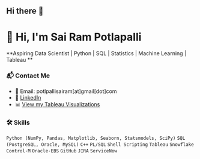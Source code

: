 ## Hi there 👋

<!--
**sai-ram-potlapalli/sai-ram-potlapalli** is a ✨ _special_ ✨ repository because its `README.md` (this file) appears on your GitHub profile.

Here are some ideas to get you started:

- 🔭 I’m currently working on ...
- 🌱 I’m currently learning ...
- 👯 I’m looking to collaborate on ...
- 🤔 I’m looking for help with ...
- 💬 Ask me about ...
- 📫 How to reach me: ...
- 😄 Pronouns: ...
- ⚡ Fun fact: ...
-->
# 👋 Hi, I'm Sai Ram Potlapalli
**Aspiring Data Scientist | Python | SQL | Statistics | Machine Learning | Tableau **

### 📬 Contact Me
- 📧 Email: potlpallisairam[at]gmail[dot]com
- 💼 [LinkedIn](https://linkedin.com/in/sai-ram-potlapalli)
- 📊 [View my Tableau Visualizations](https://public.tableau.com/app/profile/sai.ram.potlapalli)



### 🛠️ Skills

`Python (NumPy, Pandas, Matplotlib, Seaborn, Statsmodels, SciPy)` `SQL (PostgreSQL, Oracle, MySQL)` `C++` `PL/SQL` `Shell Scripting`
`Tableau` `Snowflake` `Control-M` `Oracle-EBS` `GitHub` `JIRA` `ServiceNow`

